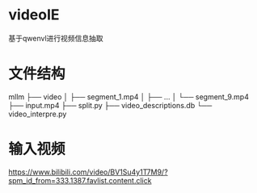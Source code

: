 # videoIE
基于qwenvl进行视频信息抽取


# 文件结构
mllm
├── video
│   ├── segment_1.mp4
│   ├── ...
│   └── segment_9.mp4
├── input.mp4
├── split.py
├── video_descriptions.db
└── video_interpre.py

 # 输入视频

 https://www.bilibili.com/video/BV1Su4y1T7M9/?spm_id_from=333.1387.favlist.content.click
